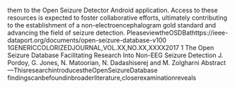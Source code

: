 them to the Open Seizure Detector Android application. Access to these resources is expected to foster collaborative efforts,
ultimately contributing to the establishment of a non-electroencephalogram gold standard and advancing the field of seizure
detection.
PleaseviewtheOSDBathttps://ieee-dataport.org/documents/open-seizure-database-v100
1GENERICCOLORIZEDJOURNAL,VOL.XX,NO.XX,XXXX2017 1
The Open Seizure Database
Facilitating Research Into Non-EEG Seizure Detection
J. Pordoy, G. Jones, N. Matoorian, N. Dadashiserej and M. Zolgharni
Abstract—ThisresearchintroducestheOpenSeizureDatabase findingscanbefoundinbroaderliterature,closerexaminationreveals